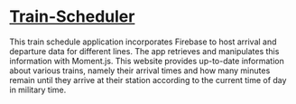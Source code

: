 # [Train-Scheduler](https://jaswhitehead.github.io/Train-Scheduler/)
This train schedule application incorporates Firebase to host arrival and departure data for different lines.  The app retrieves and manipulates this information with Moment.js. This website provides up-to-date information about various trains, namely their arrival times and how many minutes remain until they arrive at their station according to the current time of day in military time.
